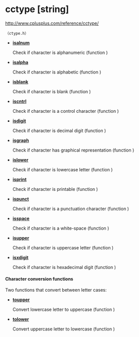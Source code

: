 # cctype [string]

http://www.cplusplus.com/reference/cctype/

`（ctype.h）`

- [**isalnum**](http://www.cplusplus.com/reference/cctype/isalnum/)

  Check if character is alphanumeric (function )

- [**isalpha**](http://www.cplusplus.com/reference/cctype/isalpha/)

  Check if character is alphabetic (function )

- [**isblank** ](http://www.cplusplus.com/reference/cctype/isblank/)

  Check if character is blank (function )

- [**iscntrl**](http://www.cplusplus.com/reference/cctype/iscntrl/)

  Check if character is a control character (function )

- [**isdigit**](http://www.cplusplus.com/reference/cctype/isdigit/)

  Check if character is decimal digit (function )

- [**isgraph**](http://www.cplusplus.com/reference/cctype/isgraph/)

  Check if character has graphical representation (function )

- [**islower**](http://www.cplusplus.com/reference/cctype/islower/)

  Check if character is lowercase letter (function )

- [**isprint**](http://www.cplusplus.com/reference/cctype/isprint/)

  Check if character is printable (function )

- [**ispunct**](http://www.cplusplus.com/reference/cctype/ispunct/)

  Check if character is a punctuation character (function )

- [**isspace**](http://www.cplusplus.com/reference/cctype/isspace/)

  Check if character is a white-space (function )

- [**isupper**](http://www.cplusplus.com/reference/cctype/isupper/)

  Check if character is uppercase letter (function )

- [**isxdigit**](http://www.cplusplus.com/reference/cctype/isxdigit/)

  Check if character is hexadecimal digit (function )



#### Character conversion functions

Two functions that convert between letter cases:

- [**toupper**](http://www.cplusplus.com/reference/cctype/toupper/)

  Convert lowercase letter to uppercase (function )

- [**tolower**](http://www.cplusplus.com/reference/cctype/tolower/)

	Convert uppercase letter to lowercase (function )